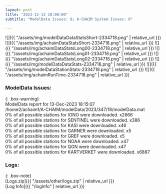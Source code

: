 ```yaml
---
layout: post
title: "2023-12-13 18:00:00"
subtitle: "ModelData Issues: 8; A-CHAIM System Issues: 0"

---
```


![]({{ "/assets/img/modelDataDataStatsShort-2334718.png" | relative_url }})
![]({{ "/assets/img/achaimDataStatsShort-2334718.png" | relative_url }})
![]({{ "/assets/img/achaimDataStatsLong00-2334718.png" | relative_url }})
![]({{ "/assets/img/achaimDataStatsLong01-2334718.png" | relative_url }})
![]({{ "/assets/img/achaimDataStatsLong02-2334718.png" | relative_url }})
![]({{ "/assets/img/modelDataDataStats-2334718.png" | relative_url }})
![]({{ "/assets/img/modelDataStationStats-2334718.png" | relative_url }})
![]({{ "/assets/img/achaimRunTime-2334718.png" | relative_url }})


### ModelData Issues:  
  
{: .box-warning}  
 ModelData report for 13-Dec-2023 18:15:07   
 /home2/achaim1/A-CHAIM/modelData/2023/347/18/modelData.mat   
 0% of all possible stations for IONO were downloaded. x2666   
 0% of all possible stations for SENTINEL were downloaded. x386   
 0% of all possible stations for KASI were downloaded. x46   
 0% of all possible stations for GARNER were downloaded. x5   
 0% of all possible stations for GREF were downloaded. x5   
 0% of all possible stations for NOAA were downloaded. x47   
 0% of all possible stations for QGN were downloaded. x47   
 0% of all possible stations for KARTVERKET were downloaded. x6887   
  


### Logs:  
  
{: .box-note}  
[Logs.zip]({{ "/assets/other/logs.zip" | relative_url }})  
[Log Info]({{ "/logInfo" | relative_url }})  
